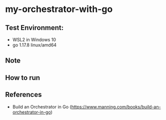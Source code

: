 # my-orchestrator-with-go
  
## Test Environment: 
  - WSL2 in Windows 10
  - go 1.17.8 linux/amd64

## Note

## How to run

## References
  - Build an Orchestrator in Go (https://www.manning.com/books/build-an-orchestrator-in-go)
